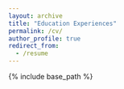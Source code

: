 ```yaml
---
layout: archive
title: "Education Experiences"
permalink: /cv/
author_profile: true
redirect_from:
  - /resume
---
```


{% include base_path %}



